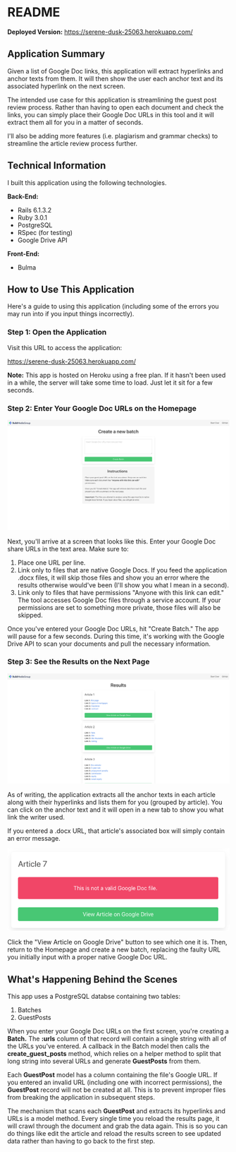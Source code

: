 # README

**Deployed Version:**
https://serene-dusk-25063.herokuapp.com/

## Application Summary

Given a list of Google Doc links, this application will extract hyperlinks and anchor texts from them. It will then show the user each anchor text and its associated hyperlink on the next screen.

The intended use case for this application is streamlining the guest post review process. Rather than having to open each document and check the links, you can simply place their Google Doc URLs in this tool and it will extract them all for you in a matter of seconds.

I'll also be adding more features (i.e. plagiarism and grammar checks) to streamline the article review process further.

## Technical Information

I built this application using the following technologies.

**Back-End:**
- Rails 6.1.3.2
- Ruby 3.0.1
- PostgreSQL
- RSpec (for testing)
- Google Drive API

**Front-End:**
- Bulma

## How to Use This Application

Here's a guide to using this application (including some of the errors you may run into if you input things incorrectly).

### Step 1: Open the Application

Visit this URL to access the application:

https://serene-dusk-25063.herokuapp.com/

**Note:** This app is hosted on Heroku using a free plan. If it hasn't been used in a while, the server will take some time to load. Just let it sit for a few seconds.

### Step 2: Enter Your Google Doc URLs on the Homepage

<img src="https://github.com/brandonricharda/guest-post-analyzer/blob/main/app/assets/images/guest-post-analyzer-new-batch-page.png">

Next, you'll arrive at a screen that looks like this. Enter your Google Doc share URLs in the text area. Make sure to:
1. Place one URL per line.
2. Link only to files that are native Google Docs. If you feed the application .docx files, it will skip those files and show you an error where the results otherwise would've been (I'll show you what I mean in a second).
3. Link only to files that have permissions "Anyone with this link can edit." The tool accesses Google Doc files through a service account. If your permissions are set to something more private, those files will also be skipped.

Once you've entered your Google Doc URLs, hit "Create Batch." The app will pause for a few seconds. During this time, it's working with the Google Drive API to scan your documents and pull the necessary information.

### Step 3: See the Results on the Next Page

<img src="https://github.com/brandonricharda/guest-post-analyzer/blob/main/app/assets/images/guest-post-analyzer-results-page.png">

As of writing, the application extracts all the anchor texts in each article along with their hyperlinks and lists them for you (grouped by article). You can click on the anchor text and it will open in a new tab to show you what link the writer used.

If you entered a .docx URL, that article's associated box will simply contain an error message.

<img src="https://github.com/brandonricharda/guest-post-analyzer/blob/main/app/assets/images/guest-post-analyzer-invalid-file.png">

Click the "View Article on Google Drive" button to see which one it is. Then, return to the Homepage and create a new batch, replacing the faulty URL you initially input with a proper native Google Doc URL.

## What's Happening Behind the Scenes

This app uses a PostgreSQL databse containing two tables:
1. Batches
2. GuestPosts

When you enter your Google Doc URLs on the first screen, you're creating a **Batch.** The **:urls** column of that record will contain a single string with all of the URLs you've entered. A callback in the Batch model then calls the **create_guest_posts** method, which relies on a helper method to split that long string into several URLs and generate **GuestPosts** from them.

Each **GuestPost** model has a column containing the file's Google URL. If you entered an invalid URL (including one with incorrect permissions), the **GuestPost** record will not be created at all. This is to prevent improper files from breaking the application in subsequent steps.

The mechanism that scans each **GuestPost** and extracts its hyperlinks and URLs is a model method. Every single time you reload the results page, it will crawl through the document and grab the data again. This is so you can do things like edit the article and reload the results screen to see updated data rather than having to go back to the first step.
